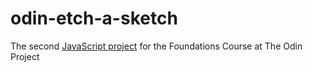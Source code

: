 # odin-etch-a-sketch
The second [JavaScript project](https://dahans1.github.io/odin-etch-a-sketch/) for the Foundations Course at The Odin Project
